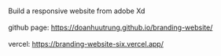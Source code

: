 <br> Build a responsive website from adobe Xd </br>
<br> github page: https://doanhuutrung.github.io/branding-website/ </br>
<br> vercel: https://branding-website-six.vercel.app/ </br>
